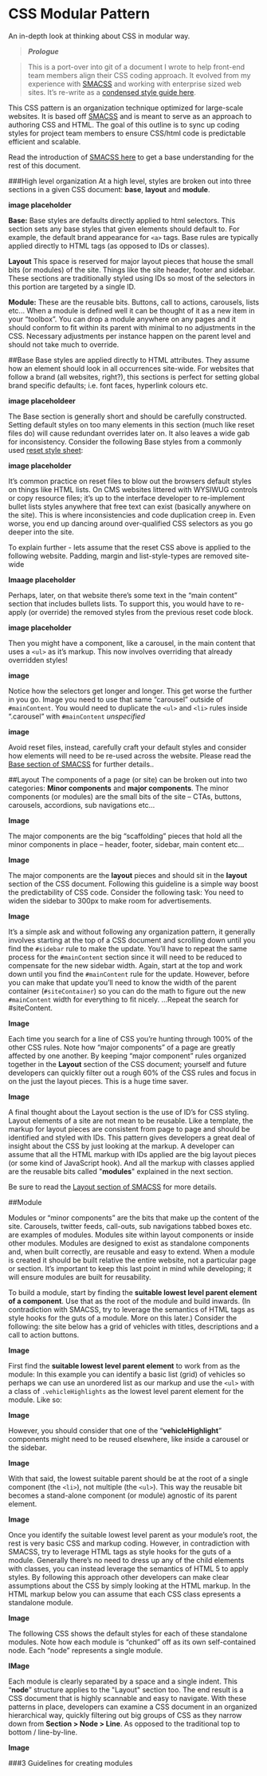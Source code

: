 # CSS Modular Pattern
An in-depth look at thinking about CSS in modular way.

>**_Prologue_**

>This is a port-over into git of a document I wrote to help front-end team members align their CSS coding approach.  It evolved from my experience with [SMACSS](https://smacss.com/ "A flexible guide to developing sites small and large.") and working with enterprise sized web sites. It’s re-write as a [condensed style guide here](https://github.com/nathanielkess/CSS-Style-Guide "A component base CSS style guide taking ques from OOCS and SMACSS.").

This CSS pattern is an organization technique optimized for large-scale websites. It is based off [SMACSS](https://smacss.com/) and is meant to serve as an approach to authoring CSS and HTML. The goal of this outline is to sync up coding styles for project team members to ensure CSS/html code is predictable efficient and scalable. 

Read the introduction of [SMACSS here](https://smacss.com/book/) to get a base understanding for the rest of this document.


###High level organization
At a high level, styles are broken out into three sections in a given CSS document: **base**, **layout** and **module**.

**image placeholder**

**Base:** Base styles are defaults directly applied to html selectors. This section sets any base styles that given elements should default to. For example, the default brand appearance for `<a>` tags. Base rules are typically applied directly to HTML tags (as opposed to IDs or classes).

**Layout** This space is reserved for major layout pieces that house the small bits (or modules) of the site. Things like the site header, footer and sidebar. These sections are traditionally styled using IDs so most of the selectors in this portion are targeted by a single ID.

**Module:** These are the reusable bits. Buttons, call to actions, carousels, lists etc... When a module is defined well it can be thought of it as a new item in your “toolbox”. You can drop a module anywhere on any pages and it should conform to fit within its parent with minimal to no adjustments in the CSS. Necessary adjustments per instance happen on the parent level and should not take much to override.

##Base
Base styles are applied directly to HTML attributes. They assume how an element should look in all occurrences site-wide. For websites that follow a brand (all websites, right?), this sections is perfect for setting global brand specific defaults; i.e. font faces, hyperlink colours etc.

**image placeholdeer**

The Base section is generally short and should be carefully constructed. Setting default styles on too many elements in this section (much like reset files do) will cause redundant overrides later on. It also leaves a wide gab for inconsistency. Consider the following Base styles from a commonly used [reset style sheet](https://github.com/murtaugh/HTML5-Reset/blob/master/assets/css/reset.css "Example of a reset style sheet"):

**image placeholder**

It’s common practice on reset files to blow out the browsers default styles on things like HTML lists. On CMS websites littered with WYSIWUG controls or copy resource files; it’s up to the interface developer to re-implement bullet lists styles anywhere that free text can exist (basically anywhere on the site). This is where inconsistencies and code duplication creep in. Even worse, you end up dancing around over-qualified CSS selectors as you go deeper into the site.

To explain further - lets assume that the reset CSS above is applied to the following website. Padding, margin and list-style-types are removed site-wide


**Imaage placeholder**

Perhaps, later, on that website there’s some text in the “main content” section that includes bullets lists. To support this, you would have to re-apply (or override) the removed styles from the previous reset code block.

**image placeholder**

Then you might have a component, like a carousel, in the main content that uses a `<ul>` as it’s markup. This now involves overriding that already overridden styles!

**image**

Notice how the selectors get longer and longer. This get worse the further in you go. Image you need to use that same “carousel” outside of `#mainContent`. You would need to duplicate the `<ul>` and `<li>` rules inside “.carousel” with `#mainContent` *unspecified*

**image**

Avoid reset files, instead, carefully craft your default styles and consider how elements will need to be re-used across the website.
Please read the [Base section of SMACSS](https://smacss.com/book/type-base) for further details..

##Layout
The components of a page (or site) can be broken out into two categories: **Minor components** and **major components**. The minor components (or modules) are the small bits of the site – CTAs, buttons, carousels, accordions, sub navigations etc…

**Image**

The major components are the big “scaffolding” pieces that hold all the minor components in place – header, footer, sidebar, main content etc…

**Image**

The major components are the **layout** pieces and should sit in the **layout** section of the CSS document. Following this guideline is a simple way boost the predictability of CSS code. Consider the following task: You need to widen the sidebar to 300px to make room for advertisements.

**Image**

It’s a simple ask and without following any organization pattern, it generally involves starting at the top of a CSS document and scrolling down until you find the `#sidebar` rule to make the update. You’ll have to repeat the same process for the `#mainContent` section since it will need to be reduced to compensate for the new sidebar width. Again, start at the top and work down until you find the `#mainContent` rule for the update. However, before you can make that update you’ll need to know the width of the parent container (`#siteContainer`) so you can do the math to figure out the new `#mainContent` width for everything to fit nicely. …Repeat the search for #siteContent.

**Image**

Each time you search for a line of CSS you’re hunting through 100% of the other CSS rules. Note how “major components” of a page are greatly affected by one another. By keeping “major component” rules organized together in the **Layout** section of the CSS document; yourself and future developers can quickly filter out a rough 60% of the CSS rules and focus in on the just the layout pieces. This is a huge time saver.

**Image**

A final thought about the Layout section is the use of ID’s for CSS styling. Layout elements of a site are not mean to be reusable. Like a template, the markup for layout pieces are consistent from page to page and should be identified and styled with IDs. This pattern gives developers a great deal of insight about the CSS by just looking at the markup. A developer can assume that all the HTML markup with IDs applied are the big layout pieces (or some kind of JavaScript hook). And all the markup with classes applied are the reusable bits called "**modules**" explained in the next section.

Be sure to read the [Layout section of SMACSS](https://smacss.com/book/type-layout) for more details.

##Module

Modules or “minor components” are the bits that make up the content of the site. Carousels, twitter feeds, call-outs, sub navigations tabbed boxes etc. are examples of modules. Modules site within layout components or inside other modules. Modules are designed to exist as standalone components and, when built correctly, are reusable and easy to extend. When a module is created it should be built relative the entire website, not a particular page or section. It’s important to keep this last point in mind while developing; it will ensure modules are built for reusability.

To build a module, start by finding the **suitable lowest level parent element of a component**. Use that as the root of the module and build inwards. (In contradiction with SMACSS, try to leverage the semantics of HTML tags as style hooks for the guts of a module. More on this later.) Consider the following: the site below has a grid of vehicles with titles, descriptions and a call to action buttons.

**Image**

First find the **suitable lowest level parent element** to work from as the module: In this example you can identify a basic list (grid) of vehicles so perhaps we can use an unordered list as our markup and use the `<ul>` with a class of `.vehicleHighlights` as the lowest level parent element for the module. Like so:

**Image**

However, you should consider that one of the “**vehicleHighlight**” components might need to be reused elsewhere, like inside a carousel or the sidebar.

**Image**

With that said, the lowest suitable parent should be at the root of a single component (the `<li>`), not multiple (the `<ul>`). This way the reusable bit becomes a stand-alone component (or module) agnostic of its parent element.

**Image**

Once you identify the suitable lowest level parent as your module’s root, the rest is very basic CSS and markup coding. However, in contradiction with SMACSS, try to leverage HTML tags as style hooks for the guts of a module. Generally there’s no need to dress up any of the child elements with classes, you can instead leverage the semantics of HTML 5 to apply styles. By following this approach other developers can make clear assumptions about the CSS by simply looking at the HTML markup. In the HTML markup below you can assume that each CSS class epresents a standalone module.

**Image**

The following CSS shows the default styles for each of these standalone modules. Note how each module is “chunked” off as its own
self-contained node. Each “node” represents a single module.

**IMage**

Each module is clearly separated by a space and a single indent. This “**node**” structure applies to the "Layout" section too. The end result is a CSS document that is highly scannable and easy to navigate. With these patterns in place, developers can examine a CSS document in an organized hierarchical way, quickly filtering out big groups of CSS as they narrow down from **Section > Node > Line**. As opposed to the traditional top to bottom / line-by-line.

**Image**


###3 Guidelines for creating modules

